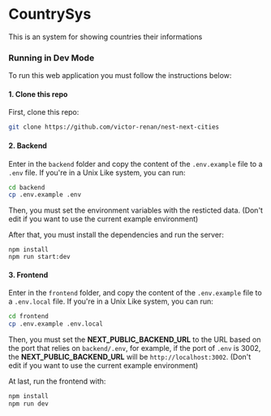 # CountrySys

This is an system for showing countries their informations

### Running in Dev Mode

To run this web application you must follow the instructions below:

#### 1. Clone this repo
First, clone this repo:

```bash
git clone https://github.com/victor-renan/nest-next-cities
```
#### 2. Backend

Enter in the `backend` folder and copy the content of the `.env.example` file to a `.env` file. If you're in a Unix Like system, you can run:

```bash
cd backend
cp .env.example .env
```

Then, you must set the environment variables with the resticted data. (Don't edit if you want to use the current example environment)

After that, you must install the dependencies and run the server:

```
npm install
npm run start:dev
```

#### 3. Frontend

Enter in the `frontend` folder, and copy the content of the `.env.example` file to a `.env.local` file. If you're in a Unix Like system, you can run:

```bash
cd frontend
cp .env.example .env.local
```

Then, you must set the **NEXT_PUBLIC_BACKEND_URL** to the URL based on the port that relies on `backend/.env`, for example, if the port of `.env` is 3002, the **NEXT_PUBLIC_BACKEND_URL** will be `http://localhost:3002`. (Don't edit if you want to use the current example environment)

At last, run the frontend with:

```bash
npm install
npm run dev
```

